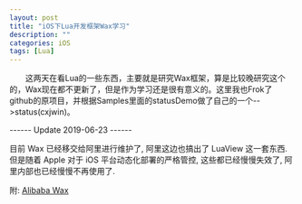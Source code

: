 ```yaml
---
layout: post
title: "iOS下Lua开发框架Wax学习"
description: ""
categories: iOS
tags: [Lua]
---
```


&emsp;&emsp;这两天在看Lua的一些东西，主要就是研究Wax框架，算是比较晚研究这个的，Wax现在都不更新了，但是作为学习还是很有意义的。这里我也Frok了github的原项目，并根据Samples里面的statusDemo做了自己的一个-->status(cxjwin)。

------ Update 2019-06-23 ------

目前 Wax 已经移交给阿里进行维护了, 阿里这边也搞出了 LuaView 这一套东西. 但是随着 Apple 对于 iOS 平台动态化部署的严格管控, 这些都已经慢慢失效了, 阿里内部也已经慢慢不再使用了.

附: [Alibaba Wax](https://github.com/alibaba/wax)
